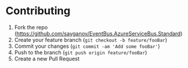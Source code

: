# Contributing

1. Fork the repo (<https://github.com/sayganov/EventBus.AzureServiceBus.Standard>)
2. Create your feature branch (`git checkout -b feature/fooBar`)
3. Commit your changes (`git commit -am 'Add some fooBar'`)
4. Push to the branch (`git push origin feature/fooBar`)
5. Create a new Pull Request
